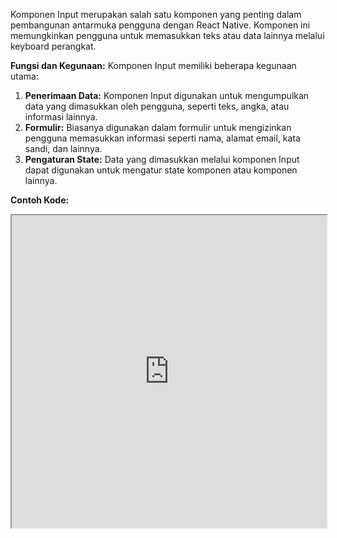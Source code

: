 Komponen Input merupakan salah satu komponen yang penting dalam pembangunan antarmuka pengguna dengan React Native. Komponen ini memungkinkan pengguna untuk memasukkan teks atau data lainnya melalui keyboard perangkat.

**Fungsi dan Kegunaan:** Komponen Input memiliki beberapa kegunaan utama:

1. **Penerimaan Data:** Komponen Input digunakan untuk mengumpulkan data yang dimasukkan oleh pengguna, seperti teks, angka, atau informasi lainnya.
2. **Formulir:** Biasanya digunakan dalam formulir untuk mengizinkan pengguna memasukkan informasi seperti nama, alamat email, kata sandi, dan lainnya.
3. **Pengaturan State:** Data yang dimasukkan melalui komponen Input dapat digunakan untuk mengatur state komponen atau komponen lainnya.

**Contoh Kode:**

<iframe src="https://snack.expo.dev/@doltons/textinput-component" height="500" width="100%" title="TextInput Example"></iframe>

<!-- ```jsx
import React, { useState } from 'react';
import { View, TextInput, Text } from 'react-native';

const InputExample = () => {
  const [inputText, setInputText] = useState('');

  const handleInputChange = (text) => {
    setInputText(text);
  };

  return (
    <View>
      <Text>Masukkan Nama Anda:</Text>
      <TextInput
        placeholder="Contoh: John Doe"
        onChangeText={handleInputChange}
        value={inputText}
      />
      <Text>Kamu memasukkan: {inputText}</Text>
    </View>
  );
}

export default InputExample;
``` -->
